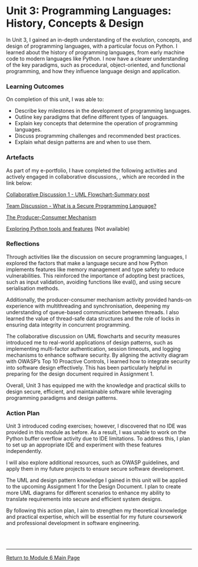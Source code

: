# Unit 3: Programming Languages: History, Concepts & Design

In Unit 3, I gained an in-depth understanding of the evolution, concepts, and design of programming languages, with a particular focus on Python. I learned about the history of programming languages, from early machine code to modern languages like Python. I now have a clearer understanding of the key paradigms, such as procedural, object-oriented, and functional programming, and how they influence language design and application.

### Learning Outcomes
On completion of this unit, I was able to:
 - Describe key milestones in the development of programming languages.
 - Outline key paradigms that define different types of languages.
 - Explain key concepts that determine the operation of programming languages.
 - Discuss programming challenges and recommended best practices.
 - Explain what design patterns are and when to use them.

### Artefacts 
As part of my e-portfolio, I have completed the following activities and actively engaged in collaborative discussions, , which are recorded in the link below:

[Collaborative Discussion 1 - UML Flowchart-Summary post](SSD_Unit03_Summary.pdf)

[Team Discussion - What is a Secure Programming Language?](SSD_Unit03_TeamActivity.md) 

[The Producer-Consumer Mechanism](SSD_Unit03_Activity2.md) 

[Exploring Python tools and features](SSD_Unit03_Activity1.md) (Not available)

### Reflections
Through activities like the discussion on secure programming languages, I explored the factors that make a language secure and how Python implements features like memory management and type safety to reduce vulnerabilities. This reinforced the importance of adopting best practices, such as input validation, avoiding functions like eval(), and using secure serialisation methods.

Additionally, the producer-consumer mechanism activity provided hands-on experience with multithreading and synchronisation, deepening my understanding of queue-based communication between threads. I also learned the value of thread-safe data structures and the role of locks in ensuring data integrity in concurrent programming.

The collaborative discussion on UML flowcharts and security measures introduced me to real-world applications of design patterns, such as implementing multi-factor authentication, session timeouts, and logging mechanisms to enhance software security. By aligning the activity diagram with OWASP’s Top 10 Proactive Controls, I learned how to integrate security into software design effectively. This has been particularly helpful in preparing for the design document required in Assignment 1.

Overall, Unit 3 has equipped me with the knowledge and practical skills to design secure, efficient, and maintainable software while leveraging programming paradigms and design patterns.

### Action Plan
Unit 3 introduced coding exercises; however, I discovered that no IDE was provided in this module as before. As a result, I was unable to work on the Python buffer overflow activity due to IDE limitations. To address this, I plan to set up an appropriate IDE and experiment with these features independently.

I will also explore additional resources, such as OWASP guidelines, and apply them in my future projects to ensure secure software development.

The UML and design pattern knowledge I gained in this unit will be applied to the upcoming Assignment 1 for the Design Document. I plan to create more UML diagrams for different scenarios to enhance my ability to translate requirements into secure and efficient system designs.

By following this action plan, I aim to strengthen my theoretical knowledge and practical expertise, which will be essential for my future coursework and professional development in software engineering.

<br><br>

--- 

[Return to Module 6 Main Page](SSD_main.md)
